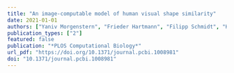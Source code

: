 ```yaml
---
title: "An image-computable model of human visual shape similarity"
date: 2021-01-01
authors: ["Yaniv Morgenstern", "Frieder Hartmann", "Filipp Schmidt", "Henning Tiedemann", "Eugen Prokott", "Guido Maiello", "Roland W. Fleming"]
publication_types: ["2"]
featured: false
publication: "*PLOS Computational Biology*"
url_pdf: "https://doi.org/10.1371/journal.pcbi.1008981"
doi: "10.1371/journal.pcbi.1008981"
---
```



